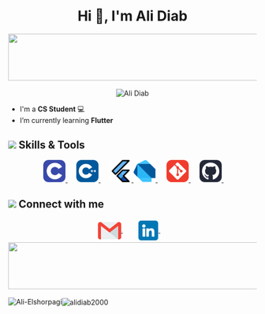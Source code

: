 <h1 align='center'> Hi 👋, I'm Ali Diab </h1>

<p align="center">
  <img src="https://github.com/Govindv7555/Govindv7555/blob/main/49e76e0596857673c5c80c85b84394c1.gif" width=1100px height=95px>
  <p align="center"> <img src="https://komarev.com/ghpvc/?username=Ali-Elshorpagi&label=Profile%20views&color=0e75b6&style=flat" alt="Ali Diab"/> </p>
</p>

- I'm a <strong>CS Student</strong> 💻
- I’m currently learning <strong>Flutter</strong>

## <img src="https://media2.giphy.com/media/QssGEmpkyEOhBCb7e1/giphy.gif?cid=ecf05e47a0n3gi1bfqntqmob8g9aid1oyj2wr3ds3mg700bl&rid=giphy.gif" width ="3%"> Skills & Tools

<p align="center"> 
  &emsp; 
  <a href="https://devdocs.io/c/"> 
     <img src="./img/c.svg" alt="C" width="45" height="45">
  </a> 
  &emsp;
  <a href="https://cplusplus.com/doc/"> 
    <img src="./img/cpp.svg" alt="C++" width="45" height="45">
  </a> 
    &emsp;
  <a href="https://docs.flutter.dev/"> 
    <img src="./img/flutter.png" alt=".NET" width="45" height="45">
  </a> 
  <a href="https://https://dart.dev/get-dart"> 
    <img src="./img/dart.png" alt=".NET" width="45" height="45">
  </a> 
    &emsp;
  <a href="https://git-scm.com/doc">
     <img src="./img/git.svg" alt="Git" width="45" height="45">
  </a>
  &emsp;
  <a href="https://docs.github.com/en">
   <img src="./img/Github.svg" alt="GitHub" width="45" height="45">
  </a>
  &emsp;
</p>

## <img src="https://media.giphy.com/media/gIkM6hiJfvSIIJCnKy/giphy.gif" width="5%"> Connect with me

<div align="center">
<a href="mailto:alidiab8899@gmail.com">
  <img img src="./img/gmail.png" alt="Gmail" width="47" height="47" align="center">
</a>
  &emsp;&emsp;
<a href="https://www.linkedin.com/in/ali-diab-887796225/">
  <img src="./img/linkedin.png" alt="LinkedIn" width="40" height="40" align="center">
</a>
  &emsp;
</div>

<img src="https://github.com/Govindv7555/Govindv7555/blob/main/49e76e0596857673c5c80c85b84394c1.gif" width=1100px height=95px>

<p><img align="left" src="https://github-readme-stats.vercel.app/api?username=alidiab2000&show_icons=true&locale=en&theme=radical" alt="Ali-Elshorpagi" />
<img align="center" src="https://github-readme-stats.vercel.app/api/top-langs?username=alidiab2000&show_icons=true&locale=en&layout=compact&theme=radical" alt="alidiab2000"/> </p>

<br><br>
